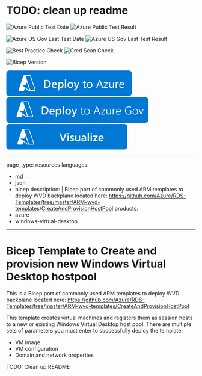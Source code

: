 # TODO: clean up readme

![Azure Public Test Date](https://azurequickstartsservice.blob.core.windows.net/badges/quickstarts/microsoft.desktopvirtualization/wvd-create-hostpool/PublicLastTestDate.svg)
![Azure Public Test Result](https://azurequickstartsservice.blob.core.windows.net/badges/quickstarts/microsoft.desktopvirtualization/wvd-create-hostpool/PublicDeployment.svg)

![Azure US Gov Last Test Date](https://azurequickstartsservice.blob.core.windows.net/badges/quickstarts/microsoft.desktopvirtualization/wvd-create-hostpool/FairfaxLastTestDate.svg)
![Azure US Gov Last Test Result](https://azurequickstartsservice.blob.core.windows.net/badges/quickstarts/microsoft.desktopvirtualization/wvd-create-hostpool/FairfaxDeployment.svg)

![Best Practice Check](https://azurequickstartsservice.blob.core.windows.net/badges/quickstarts/microsoft.desktopvirtualization/wvd-create-hostpool/BestPracticeResult.svg)
![Cred Scan Check](https://azurequickstartsservice.blob.core.windows.net/badges/quickstarts/microsoft.desktopvirtualization/wvd-create-hostpool/CredScanResult.svg)

![Bicep Version](https://azurequickstartsservice.blob.core.windows.net/badges/quickstarts/microsoft.desktopvirtualization/wvd-create-hostpool/BicepVersion.svg)

[![Deploy To Azure](https://raw.githubusercontent.com/Azure/azure-quickstart-templates/master/1-CONTRIBUTION-GUIDE/images/deploytoazure.svg?sanitize=true)](https://portal.azure.com/#create/Microsoft.Template/uri/https%3A%2F%2Fraw.githubusercontent.com%2FAzure%2Fazure-quickstart-templates%2Fmaster%2Fquickstarts%2Fmicrosoft.desktopvirtualization%2Fwvd-create-hostpool%2Fazuredeploy.json)
[![Deploy To Azure US Gov](https://raw.githubusercontent.com/Azure/azure-quickstart-templates/master/1-CONTRIBUTION-GUIDE/images/deploytoazuregov.svg?sanitize=true)](https://portal.azure.us/#create/Microsoft.Template/uri/https%3A%2F%2Fraw.githubusercontent.com%2FAzure%2Fazure-quickstart-templates%2Fmaster%2Fquickstarts%2Fmicrosoft.desktopvirtualization%2Fwvd-create-hostpool%2Fazuredeploy.json)
[![Visualize](https://raw.githubusercontent.com/Azure/azure-quickstart-templates/master/1-CONTRIBUTION-GUIDE/images/visualizebutton.svg?sanitize=true)](http://armviz.io/#/?load=https%3A%2F%2Fraw.githubusercontent.com%2FAzure%2Fazure-quickstart-templates%2Fmaster%2Fquickstarts%2Fmicrosoft.desktopvirtualization%2Fwvd-create-hostpool%2Fazuredeploy.json)

---
page_type: resources
languages:
  - md
  - json
  - bicep
description: |
  Bicep port of commonly used ARM templates to deploy WVD backplane located here: https://github.com/Azure/RDS-Templates/tree/master/ARM-wvd-templates/CreateAndProvisionHostPool
products:
  - azure
  - windows-virtual-desktop
---

# Bicep Template to Create and provision new Windows Virtual Desktop hostpool

This is a Bicep port of commonly used ARM templates to deploy WVD backplane located here: <https://github.com/Azure/RDS-Templates/tree/master/ARM-wvd-templates/CreateAndProvisionHostPool>

This template creates virtual machines and registers them as session hosts to a new or existing Windows Virtual Desktop host pool. There are multiple sets of parameters you must enter to successfully deploy the template:

- VM image
- VM configuration
- Domain and network properties

TODO: Clean up README

